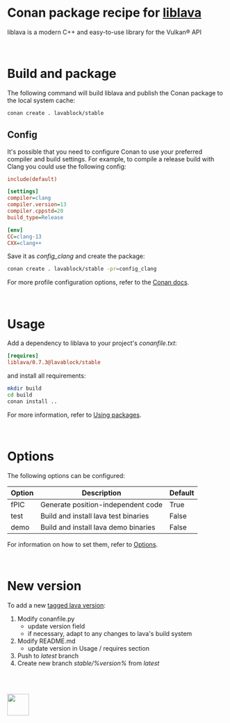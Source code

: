 # Conan package recipe for [liblava](https://liblava.dev)

liblava is a modern C++ and easy-to-use library for the Vulkan® API

<br />

# Build and package

The following command will build liblava and publish the Conan package to the local system cache:

```bash
conan create . lavablock/stable
```

## Config

It's possible that you need to configure Conan to use your preferred compiler and build settings. For example, to compile a release build with Clang you could use the following config:

```ini
include(default)

[settings]
compiler=clang
compiler.version=13
compiler.cppstd=20
build_type=Release

[env]
CC=clang-13
CXX=clang++
```

Save it as *config_clang* and create the package:

```bash
conan create . lavablock/stable -pr=config_clang
```

For more profile configuration options, refer to the [Conan docs](https://docs.conan.io/en/latest/reference/profiles.html).

<br />

# Usage

Add a dependency to liblava to your project's *conanfile.txt*:

```ini
[requires]
liblava/0.7.3@lavablock/stable
```

and install all requirements:

```bash
mkdir build
cd build
conan install ..
```

For more information, refer to [Using packages](https://docs.conan.io/en/latest/using_packages.html).

<br />

# Options

The following options can be configured:

| Option  | Description                          | Default |
|---------|--------------------------------------|---------|
| fPIC    | Generate position-independent code   | True    |
| test    | Build and install lava test binaries | False   |
| demo    | Build and install lava demo binaries | False   |

For information on how to set them, refer to [Options](https://docs.conan.io/en/latest/using_packages/conanfile_txt.html#options).

<br />

# New version

To add a new [tagged lava version](https://github.com/liblava/liblava/tags):

1. Modify conanfile.py
    - update version field
    - if necessary, adapt to any changes to lava's build system
2. Modify README.md
    - update version in Usage / requires section
4. Push to *latest* branch
5. Create new branch *stable/%version%* from *latest*

<br />

<br />

<a href="https://liblava.dev"><img src="https://github.com/liblava.png" width="50"></a>
